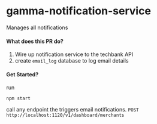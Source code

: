 # gamma-notification-service

Manages all notifications
#### What does this PR do?
1. Wire up notification service to the techbank API
2. create `email_log` database to log email details


#### Get Started?
run 
```
npm start
```

call any endpoint the triggers email notifications.
`POST http://localhost:1120/v1/dashboard/merchants`
